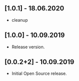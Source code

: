 ## [1.0.1] - 18.06.2020

* cleanup

## [1.0.0] - 10.09.2019

* Release version.


## [0.0.2+2] - 10.09.2019

* Initial Open Source release.
